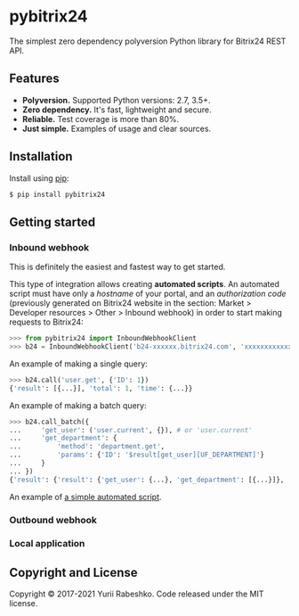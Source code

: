 # pybitrix24
The simplest zero dependency polyversion Python library for Bitrix24 REST API.

## Features
- **Polyversion.** Supported Python versions: 2.7, 3.5+.
- **Zero dependency.** It's fast, lightweight and secure.
- **Reliable.** Test coverage is more than 80%.
- **Just simple.** Examples of usage and clear sources.

## Installation
Install using [pip](https://pip.pypa.io/en/stable/):

```bash
$ pip install pybitrix24
```

## Getting started

### Inbound webhook
This is definitely the easiest and fastest way to get started.

This type of integration allows creating **automated scripts**. An automated script must have only a _hostname_ of your portal, and an _authorization code_ (previously generated on Bitrix24 website in the section: Market > Developer resources > Other > Inbound webhook) in order to start making requests to Bitrix24:
```python
>>> from pybitrix24 import InboundWebhookClient
>>> b24 = InboundWebhookClient('b24-xxxxxx.bitrix24.com', 'xxxxxxxxxxxxxxxx')
```

An example of making a single query:
```python
>>> b24.call('user.get', {'ID': 1})
{'result': [{...}], 'total': 1, 'time': {...}}
```

An example of making a batch query:
```python
>>> b24.call_batch({
...     'get_user': ('user.current', {}), # or 'user.current'
...     'get_department': {
...         'method': 'department.get',
...         'params': {'ID': '$result[get_user][UF_DEPARTMENT]'}
...     }
... })
{'result': {'result': {'get_user': {...}, 'get_department': [{...}]}, 'result_error': [], 'result_total': {...}, 'result_next': [], 'result_time': {...}}, 'time': {...}}
```

An example of [a simple automated script](examples/inbound_webhook.py).

### Outbound webhook
### Local application

## Copyright and License
Copyright © 2017-2021 Yurii Rabeshko. Code released under the MIT license.
